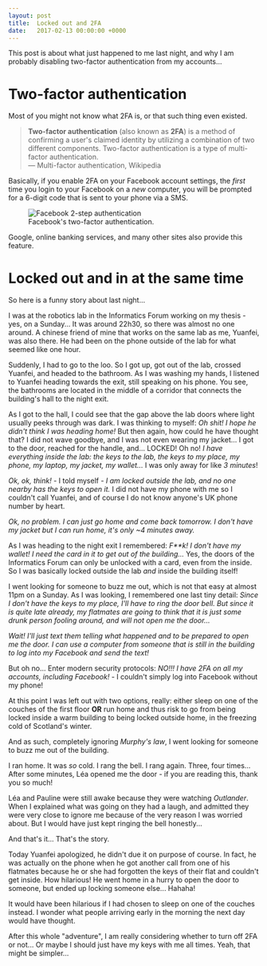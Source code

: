 ```yaml
---
layout: post
title:  Locked out and 2FA
date:   2017-02-13 00:00:00 +0000
---
```


This post is about what just happened to me last night, and why I am probably disabling two-factor authentication from my accounts...

# Two-factor authentication

Most of you might not know what 2FA is, or that such thing even existed.

> **Two-factor authentication** (also known as **2FA**) is a method of confirming a user's claimed identity by utilizing a combination of two different components. Two-factor authentication is a type of multi-factor authentication.<br>
> — Multi-factor authentication, Wikipedia

Basically, if you enable 2FA on your Facebook account settings, the *first* time you login to your Facebook on a *new* computer, you will be prompted for a 6-digit code that is sent to your phone via a SMS.

<figure>
	<img src="{{ site.baseurl }}/assets/facebook-2-step-authentication.jpg" alt="Facebook 2-step authentication">
	<figcaption>
		Facebook's two-factor authentication.
	</figcaption>
</figure>

Google, online banking services, and many other sites also provide this feature.

# Locked out and in at the same time

So here is a funny story about last night...

I was at the robotics lab in the Informatics Forum working on my thesis - yes, on a Sunday... It was around 22h30, so there was almost no one around. A chinese friend of mine that works on the same lab as me, Yuanfei, was also there. He had been on the phone outside of the lab for what seemed like one hour.

Suddenly, I had to go to the loo. So I got up, got out of the lab, crossed Yuanfei, and headed to the bathroom. As I was washing my hands, I listened to Yuanfei heading towards the exit, still speaking on his phone. You see, the bathrooms are located in the middle of a corridor that connects the building's hall to the night exit.

As I got to the hall, I could see that the gap above the lab doors where light usually peeks through was dark. I was thinking to myself: *Oh shit! I hope he didn't think I was heading home!* But then again, how could he have thought that? I did not wave goodbye, and I was not even wearing my jacket... I got to the door, reached for the handle, and... LOCKED! Oh no! *I have everything inside the lab: the keys to the lab, the keys to my place, my phone, my laptop, my jacket, my wallet...* I was only away for like *3 minutes*!

*Ok, ok, think!* - I told myself - *I am locked outside the lab, and no one nearby has the keys to open it.* I did not have my phone with me so I couldn't call Yuanfei, and of course I do not know anyone's UK phone number by heart.

*Ok, no problem. I can just go home and come back tomorrow. I don't have my jacket but I can run home, it's only ~4 minutes away.*

As I was heading to the night exit I remembered: *F\*\*k! I don't have my wallet! I need the card in it to get out of the building...* Yes, the doors of the Informatics Forum can only be unlocked with a card, even from the inside. So I was basically locked outside the lab *and* inside the building itself!

I went looking for someone to buzz me out, which is not that easy at almost 11pm on a Sunday. As I was looking, I remembered one last tiny detail: *Since I don't have the keys to my place, I'll have to ring the door bell. But since it is quite late already, my flatmates are going to think that it is just some drunk person fooling around, and will not open me the door...*

*Wait! I'll just text them telling what happened and to be prepared to open me the door. I can use a computer from someone that is still in the building to log into my Facebook and send the text!*

But oh no... Enter modern security protocols: *NO!!! I have 2FA on all my accounts, including Facebook!* - I couldn't simply log into Facebook without my phone!

At this point I was left out with two options, really: either sleep on one of the couches of the first floor **OR** run home and thus risk to go from being locked inside a warm building to being locked outside home, in the freezing cold of Scotland's winter.

And as such, completely ignoring *Murphy's law*, I went looking for someone to buzz me out of the building.

I ran home. It was *so* cold. I rang the bell. I rang again. Three, four times... After some minutes, Léa opened me the door - if you are reading this, thank you so much!

Léa and Pauline were still awake because they were watching *Outlander*. When I explained what was going on they had a laugh, and admitted they were very close to ignore me because of the very reason I was worried about. But I would have just kept ringing the bell honestly...

And that's it... That's the story.

Today Yuanfei apologized, he didn't due it on purpose of course. In fact, he was actually on the phone when he got another call from one of his flatmates because he or she had forgotten the keys of their flat and couldn't get inside. How hilarious! He went home in a hurry to open the door to someone, but ended up locking someone else... Hahaha!

It would have been hilarious if I had chosen to sleep on one of the couches instead. I wonder what people arriving early in the morning the next day would have thought.

After this whole "adventure", I am really considering whether to turn off 2FA or not... Or maybe I should just have my keys with me all times. Yeah, that might be simpler...
